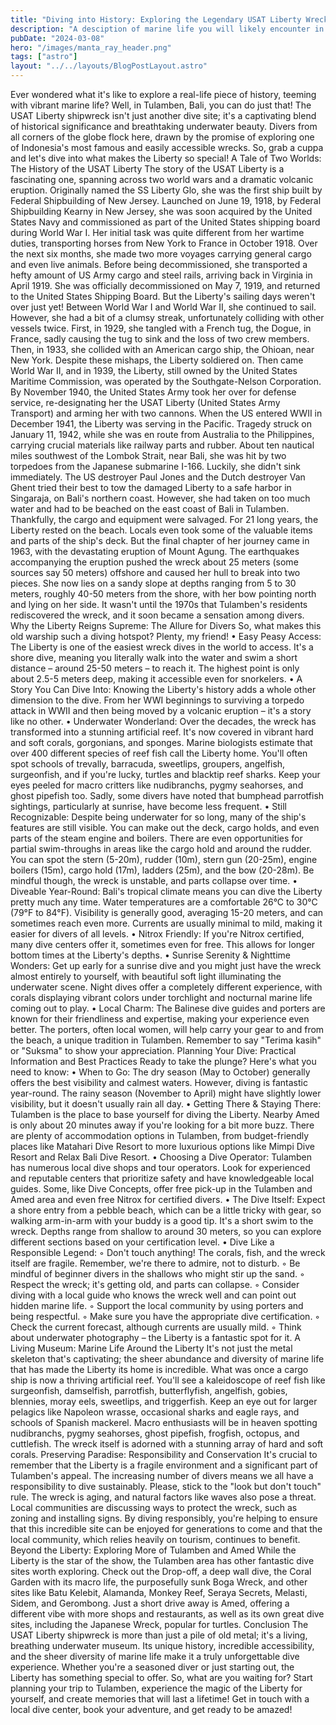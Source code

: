 ```yaml
---
title: "Diving into History: Exploring the Legendary USAT Liberty Wreck in Bali"
description: "A desciption of marine life you will likely encounter in Bali and what our top 5 major marine life is to check out in Bali"
pubDate: "2024-03-08"
hero: "/images/manta_ray_header.png"
tags: ["astro"]
layout: "../../layouts/BlogPostLayout.astro"
---
```


Ever wondered what it's like to explore a real-life piece of history, teeming with vibrant marine life? Well, in Tulamben, Bali, you can do just that! The USAT Liberty shipwreck isn't just another dive site; it's a captivating blend of historical significance and breathtaking underwater beauty. Divers from all corners of the globe flock here, drawn by the promise of exploring one of Indonesia's most famous and easily accessible wrecks. So, grab a cuppa and let's dive into what makes the Liberty so special!
A Tale of Two Worlds: The History of the USAT Liberty
The story of the USAT Liberty is a fascinating one, spanning across two world wars and a dramatic volcanic eruption. Originally named the SS Liberty Glo, she was the first ship built by Federal Shipbuilding of New Jersey. Launched on June 19, 1918, by Federal Shipbuilding Kearny in New Jersey, she was soon acquired by the United States Navy and commissioned as part of the United States shipping board during World War I.
Her initial task was quite different from her wartime duties, transporting horses from New York to France in October 1918. Over the next six months, she made two more voyages carrying general cargo and even live animals. Before being decommissioned, she transported a hefty amount of US Army cargo and steel rails, arriving back in Virginia in April 1919. She was officially decommissioned on May 7, 1919, and returned to the United States Shipping Board.
But the Liberty's sailing days weren't over just yet! Between World War I and World War II, she continued to sail. However, she had a bit of a clumsy streak, unfortunately colliding with other vessels twice. First, in 1929, she tangled with a French tug, the Dogue, in France, sadly causing the tug to sink and the loss of two crew members. Then, in 1933, she collided with an American cargo ship, the Ohioan, near New York. Despite these mishaps, the Liberty soldiered on.
Then came World War II, and in 1939, the Liberty, still owned by the United States Maritime Commission, was operated by the Southgate-Nelson Corporation. By November 1940, the United States Army took her over for defense service, re-designating her the USAT Liberty (United States Army Transport) and arming her with two cannons. When the US entered WWII in December 1941, the Liberty was serving in the Pacific.
Tragedy struck on January 11, 1942, while she was en route from Australia to the Philippines, carrying crucial materials like railway parts and rubber. About ten nautical miles southwest of the Lombok Strait, near Bali, she was hit by two torpedoes from the Japanese submarine I-166. Luckily, she didn't sink immediately.
The US destroyer Paul Jones and the Dutch destroyer Van Ghent tried their best to tow the damaged Liberty to a safe harbor in Singaraja, on Bali's northern coast. However, she had taken on too much water and had to be beached on the east coast of Bali in Tulamben. Thankfully, the cargo and equipment were salvaged.
For 21 long years, the Liberty rested on the beach. Locals even took some of the valuable items and parts of the ship's deck. But the final chapter of her journey came in 1963, with the devastating eruption of Mount Agung. The earthquakes accompanying the eruption pushed the wreck about 25 meters (some sources say 50 meters) offshore and caused her hull to break into two pieces. She now lies on a sandy slope at depths ranging from 5 to 30 meters, roughly 40-50 meters from the shore, with her bow pointing north and lying on her side. It wasn't until the 1970s that Tulamben's residents rediscovered the wreck, and it soon became a sensation among divers.
Why the Liberty Reigns Supreme: The Allure for Divers
So, what makes this old warship such a diving hotspot? Plenty, my friend!
•
Easy Peasy Access: The Liberty is one of the easiest wreck dives in the world to access. It's a shore dive, meaning you literally walk into the water and swim a short distance – around 25-50 meters – to reach it. The highest point is only about 2.5-5 meters deep, making it accessible even for snorkelers.
•
A Story You Can Dive Into: Knowing the Liberty's history adds a whole other dimension to the dive. From her WWI beginnings to surviving a torpedo attack in WWII and then being moved by a volcanic eruption – it's a story like no other.
•
Underwater Wonderland: Over the decades, the wreck has transformed into a stunning artificial reef. It's now covered in vibrant hard and soft corals, gorgonians, and sponges. Marine biologists estimate that over 400 different species of reef fish call the Liberty home. You'll often spot schools of trevally, barracuda, sweetlips, groupers, angelfish, surgeonfish, and if you're lucky, turtles and blacktip reef sharks. Keep your eyes peeled for macro critters like nudibranchs, pygmy seahorses, and ghost pipefish too. Sadly, some divers have noted that bumphead parrotfish sightings, particularly at sunrise, have become less frequent.
•
Still Recognizable: Despite being underwater for so long, many of the ship's features are still visible. You can make out the deck, cargo holds, and even parts of the steam engine and boilers. There are even opportunities for partial swim-throughs in areas like the cargo hold and around the rudder. You can spot the stern (5-20m), rudder (10m), stern gun (20-25m), engine boilers (15m), cargo hold (17m), ladders (25m), and the bow (20-28m). Be mindful though, the wreck is unstable, and parts collapse over time.
•
Diveable Year-Round: Bali's tropical climate means you can dive the Liberty pretty much any time. Water temperatures are a comfortable 26°C to 30°C (79°F to 84°F). Visibility is generally good, averaging 15-20 meters, and can sometimes reach even more. Currents are usually minimal to mild, making it easier for divers of all levels.
•
Nitrox Friendly: If you're Nitrox certified, many dive centers offer it, sometimes even for free. This allows for longer bottom times at the Liberty's depths.
•
Sunrise Serenity & Nighttime Wonders: Get up early for a sunrise dive and you might just have the wreck almost entirely to yourself, with beautiful soft light illuminating the underwater scene. Night dives offer a completely different experience, with corals displaying vibrant colors under torchlight and nocturnal marine life coming out to play.
•
Local Charm: The Balinese dive guides and porters are known for their friendliness and expertise, making your experience even better. The porters, often local women, will help carry your gear to and from the beach, a unique tradition in Tulamben. Remember to say "Terima kasih" or "Suksma" to show your appreciation.
Planning Your Dive: Practical Information and Best Practices
Ready to take the plunge? Here's what you need to know:
•
When to Go: The dry season (May to October) generally offers the best visibility and calmest waters. However, diving is fantastic year-round. The rainy season (November to April) might have slightly lower visibility, but it doesn't usually rain all day.
•
Getting There & Staying There: Tulamben is the place to base yourself for diving the Liberty. Nearby Amed is only about 20 minutes away if you're looking for a bit more buzz. There are plenty of accommodation options in Tulamben, from budget-friendly places like Matahari Dive Resort to more luxurious options like Mimpi Dive Resort and Relax Bali Dive Resort.
•
Choosing a Dive Operator: Tulamben has numerous local dive shops and tour operators. Look for experienced and reputable centers that prioritize safety and have knowledgeable local guides. Some, like Dive Concepts, offer free pick-up in the Tulamben and Amed area and even free Nitrox for certified divers.
•
The Dive Itself: Expect a shore entry from a pebble beach, which can be a little tricky with gear, so walking arm-in-arm with your buddy is a good tip. It's a short swim to the wreck. Depths range from shallow to around 30 meters, so you can explore different sections based on your certification level.
•
Dive Like a Responsible Legend:
◦
Don't touch anything! The corals, fish, and the wreck itself are fragile. Remember, we're there to admire, not to disturb.
◦
Be mindful of beginner divers in the shallows who might stir up the sand.
◦
Respect the wreck; it's getting old, and parts can collapse.
◦
Consider diving with a local guide who knows the wreck well and can point out hidden marine life.
◦
Support the local community by using porters and being respectful.
◦
Make sure you have the appropriate dive certification.
◦
Check the current forecast, although currents are usually mild.
◦
Think about underwater photography – the Liberty is a fantastic spot for it.
A Living Museum: Marine Life Around the Liberty
It's not just the metal skeleton that's captivating; the sheer abundance and diversity of marine life that has made the Liberty its home is incredible. What was once a cargo ship is now a thriving artificial reef. You'll see a kaleidoscope of reef fish like surgeonfish, damselfish, parrotfish, butterflyfish, angelfish, gobies, blennies, moray eels, sweetlips, and triggerfish. Keep an eye out for larger pelagics like Napoleon wrasse, occasional sharks and eagle rays, and schools of Spanish mackerel. Macro enthusiasts will be in heaven spotting nudibranchs, pygmy seahorses, ghost pipefish, frogfish, octopus, and cuttlefish. The wreck itself is adorned with a stunning array of hard and soft corals.
Preserving Paradise: Responsibility and Conservation
It's crucial to remember that the Liberty is a fragile environment and a significant part of Tulamben's appeal. The increasing number of divers means we all have a responsibility to dive sustainably. Please, stick to the "look but don't touch" rule. The wreck is aging, and natural factors like waves also pose a threat. Local communities are discussing ways to protect the wreck, such as zoning and installing signs. By diving responsibly, you're helping to ensure that this incredible site can be enjoyed for generations to come and that the local community, which relies heavily on tourism, continues to benefit.
Beyond the Liberty: Exploring More of Tulamben and Amed
While the Liberty is the star of the show, the Tulamben area has other fantastic dive sites worth exploring. Check out the Drop-off, a deep wall dive, the Coral Garden with its macro life, the purposefully sunk Boga Wreck, and other sites like Batu Kelebit, Alamanda, Monkey Reef, Seraya Secrets, Melasti, Sidem, and Gerombong. Just a short drive away is Amed, offering a different vibe with more shops and restaurants, as well as its own great dive sites, including the Japanese Wreck, popular for turtles.
Conclusion
The USAT Liberty shipwreck is more than just a pile of old metal; it's a living, breathing underwater museum. Its unique history, incredible accessibility, and the sheer diversity of marine life make it a truly unforgettable dive experience. Whether you're a seasoned diver or just starting out, the Liberty has something special to offer. So, what are you waiting for? Start planning your trip to Tulamben, experience the magic of the Liberty for yourself, and create memories that will last a lifetime! Get in touch with a local dive center, book your adventure, and get ready to be amazed!